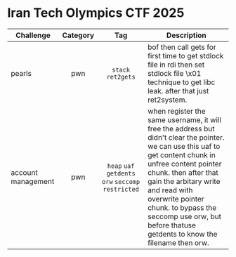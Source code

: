 # Iran Tech Olympics CTF 2025

| Challenge | Category | Tag | Description | 
| --- | :---: | :---: | --- |
| pearls | pwn | `stack` `ret2gets` | bof then call gets for first time to get stdlock file in rdi then set stdlock file \x01 technique to get libc leak. after that just ret2system. |
| account management | pwn | `heap`  `uaf` `getdents` `orw` `seccomp` `restricted` | when register the same username, it will free the address but didn't clear the pointer. we can use this uaf to get content chunk in unfree content pointer chunk. then after that gain the arbitary write and read with overwrite pointer chunk. to bypass the seccomp use orw, but before thatuse getdents to know the filename then orw. |